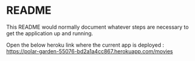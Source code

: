 # README

This README would normally document whatever steps are necessary to get the
application up and running.

Open the below heroku link where the current app is deployed :
https://polar-garden-55076-bd2a1a4cc867.herokuapp.com/movies
